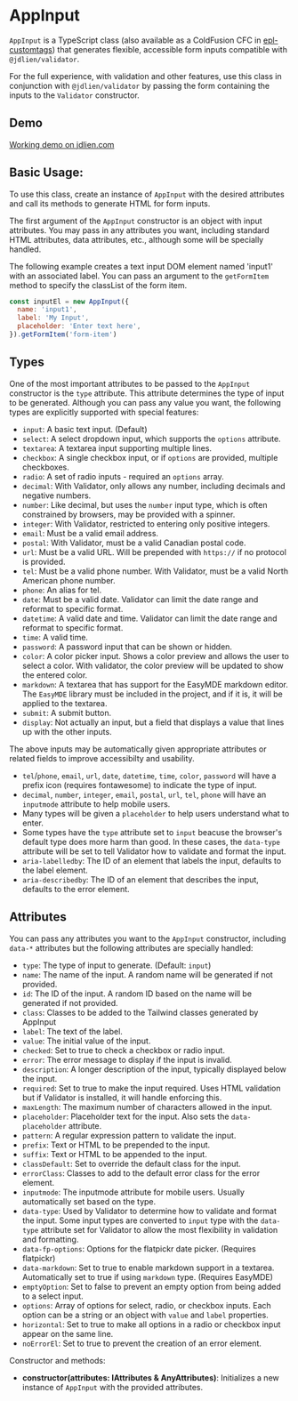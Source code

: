 # AppInput

`AppInput` is a TypeScript class (also available as a ColdFusion CFC in [epl-customtags](https://github.com/jdlien/epl-customtags)) that generates flexible, accessible form inputs compatible with `@jdlien/validator`.

For the full experience, with validation and other features, use this class in conjunction with `@jdlien/validator` by passing the form containing the inputs to the `Validator` constructor.

## Demo

[Working demo on jdlien.com](https://jdlien.com/app-input/demo/)

## Basic Usage:

To use this class, create an instance of `AppInput` with the desired attributes and call its methods to generate HTML for form inputs.

The first argument of the `AppInput` constructor is an object with input attributes. You may pass in any attributes you want, including standard HTML attributes, data attributes, etc., although some will be specially handled.

The following example creates a text input DOM element named 'input1' with an associated label. You can pass an argument to the `getFormItem` method to specify the classList of the form item.

```javascript
const inputEl = new AppInput({
  name: 'input1',
  label: 'My Input',
  placeholder: 'Enter text here',
}).getFormItem('form-item')
```

## Types

One of the most important attributes to be passed to the `AppInput` constructor is the `type` attribute. This attribute determines the type of input to be generated. Although you can pass any value you want, the following types are explicitly supported with special features:

- `input`: A basic text input. (Default)
- `select`: A select dropdown input, which supports the `options` attribute.
- `textarea`: A textarea input supporting multiple lines.
- `checkbox`: A single checkbox input, or if `options` are provided, multiple checkboxes.
- `radio`: A set of radio inputs - required an `options` array.
- `decimal`: With Validator, only allows any number, including decimals and negative numbers.
- `number`: Like decimal, but uses the `number` input type, which is often constrained by browsers, may be provided with a spinner.
- `integer`: With Validator, restricted to entering only positive integers.
- `email`: Must be a valid email address.
- `postal`: With Validator, must be a valid Canadian postal code.
- `url`: Must be a valid URL. Will be prepended with `https://` if no protocol is provided.
- `tel`: Must be a valid phone number. With Validator, must be a valid North American phone number.
- `phone`: An alias for tel.
- `date`: Must be a valid date. Validator can limit the date range and reformat to specific format.
- `datetime`: A valid date and time. Validator can limit the date range and reformat to specific format.
- `time`: A valid time.
- `password`: A password input that can be shown or hidden.
- `color`: A color picker input. Shows a color preview and allows the user to select a color. With validator, the color preview will be updated to show the entered color.
- `markdown`: A textarea that has support for the EasyMDE markdown editor. The `EasyMDE` library must be included in the project, and if it is, it will be applied to the textarea.
- `submit`: A submit button.
- `display`: Not actually an input, but a field that displays a value that lines up with the other inputs.

The above inputs may be automatically given appropriate attributes or related fields to improve accessibilty and usability.

- `tel`/`phone`, `email`, `url`, `date`, `datetime`, `time`, `color`, `password` will have a prefix icon (requires fontawesome) to indicate the type of input.
- `decimal`, `number`, `integer`, `email`, `postal`, `url`, `tel`, `phone` will have an `inputmode` attribute to help mobile users.
- Many types will be given a `placeholder` to help users understand what to enter.
- Some types have the `type` attribute set to `input` beacuse the browser's default type does more harm than good. In these cases, the `data-type` attribute will be set to tell Validator how to validate and format the input.
- `aria-labelledby`: The ID of an element that labels the input, defaults to the label element.
- `aria-describedby`: The ID of an element that describes the input, defaults to the error element.

## Attributes

You can pass any attributes you want to the `AppInput` constructor, including `data-*` attributes but the following attributes are specially handled:

- `type`: The type of input to generate. (Default: `input`)
- `name`: The name of the input. A random name will be generated if not provided.
- `id`: The ID of the input. A random ID based on the name will be generated if not provided.
- `class`: Classes to be added to the Tailwind classes generated by AppInput
- `label`: The text of the label.
- `value`: The initial value of the input.
- `checked`: Set to true to check a checkbox or radio input.
- `error`: The error message to display if the input is invalid.
- `description`: A longer description of the input, typically displayed below the input.
- `required`: Set to true to make the input required. Uses HTML validation but if Validator is installed, it will handle enforcing this.
- `maxLength`: The maximum number of characters allowed in the input.
- `placeholder`: Placeholder text for the input. Also sets the `data-placeholder` attribute.
- `pattern`: A regular expression pattern to validate the input.
- `prefix`: Text or HTML to be prepended to the input.
- `suffix`: Text or HTML to be appended to the input.
- `classDefault`: Set to override the default class for the input.
- `errorClass`: Classes to add to the default error class for the error element.
- `inputmode`: The inputmode attribute for mobile users. Usually automatically set based on the type.
- `data-type`: Used by Validator to determine how to validate and format the input. Some input types are converted to `input` type with the `data-type` attribute set for Validator to allow the most flexibility in validation and formatting.
- `data-fp-options`: Options for the flatpickr date picker. (Requires flatpickr)
- `data-markdown`: Set to true to enable markdown support in a textarea. Automatically set to true if using `markdown` type. (Requires EasyMDE)
- `emptyOption`: Set to false to prevent an empty option from being added to a select input.
- `options`: Array of options for select, radio, or checkbox inputs. Each option can be a string or an object with `value` and `label` properties.
- `horizontal`: Set to true to make all options in a radio or checkbox input appear on the same line.
- `noErrorEl`: Set to true to prevent the creation of an error element.

Constructor and methods:

- **constructor(attributes: IAttributes & AnyAttributes)**: Initializes a new instance of `AppInput` with the provided attributes.
